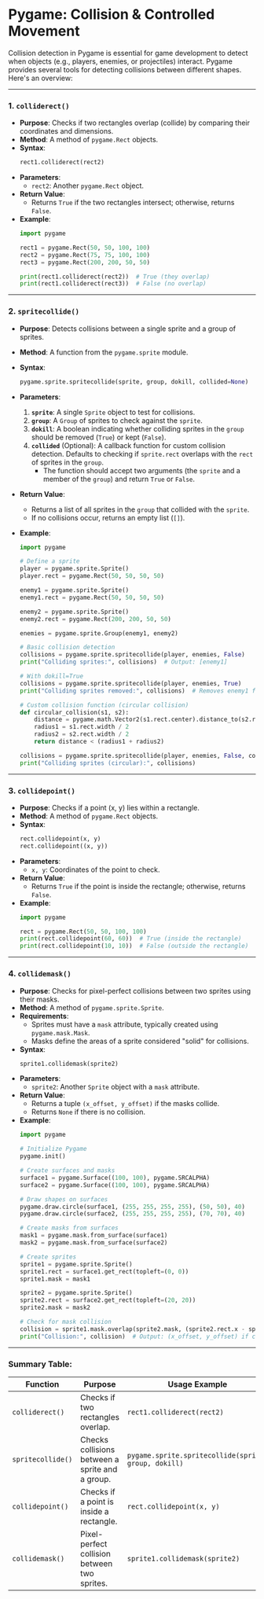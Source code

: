 # Pygame: Collision & Controlled Movement

Collision detection in Pygame is essential for game development to detect when objects (e.g., players, enemies, or projectiles) interact. Pygame provides several tools for detecting collisions between different shapes. Here's an overview:

---

### **1. `colliderect()`**
- **Purpose**: Checks if two rectangles overlap (collide) by comparing their coordinates and dimensions.
- **Method**: A method of `pygame.Rect` objects.
- **Syntax**:
  ```python
  rect1.colliderect(rect2)
  ```
- **Parameters**:
  - `rect2`: Another `pygame.Rect` object.
- **Return Value**:
  - Returns `True` if the two rectangles intersect; otherwise, returns `False`.
- **Example**:
  ```python
  import pygame

  rect1 = pygame.Rect(50, 50, 100, 100)
  rect2 = pygame.Rect(75, 75, 100, 100)
  rect3 = pygame.Rect(200, 200, 50, 50)

  print(rect1.colliderect(rect2))  # True (they overlap)
  print(rect1.colliderect(rect3))  # False (no overlap)
  ```

---

### **2. `spritecollide()`**
- **Purpose**: Detects collisions between a single sprite and a group of sprites.
- **Method**: A function from the `pygame.sprite` module.
- **Syntax**:
  ```python
  pygame.sprite.spritecollide(sprite, group, dokill, collided=None)
  ```
- **Parameters**:
  1. **`sprite`**: A single `Sprite` object to test for collisions.
  2. **`group`**: A `Group` of sprites to check against the `sprite`.
  3. **`dokill`**: A boolean indicating whether colliding sprites in the `group` should be removed (`True`) or kept (`False`).
  4. **`collided`** (Optional): A callback function for custom collision detection. Defaults to checking if `sprite.rect` overlaps with the `rect` of sprites in the `group`.
     - The function should accept two arguments (the `sprite` and a member of the `group`) and return `True` or `False`.

- **Return Value**:
  - Returns a list of all sprites in the `group` that collided with the `sprite`.
  - If no collisions occur, returns an empty list (`[]`).

- **Example**:
  ```python
  import pygame

  # Define a sprite
  player = pygame.sprite.Sprite()
  player.rect = pygame.Rect(50, 50, 50, 50)

  enemy1 = pygame.sprite.Sprite()
  enemy1.rect = pygame.Rect(50, 50, 50, 50)

  enemy2 = pygame.sprite.Sprite()
  enemy2.rect = pygame.Rect(200, 200, 50, 50)

  enemies = pygame.sprite.Group(enemy1, enemy2)

  # Basic collision detection
  collisions = pygame.sprite.spritecollide(player, enemies, False)
  print("Colliding sprites:", collisions)  # Output: [enemy1]

  # With dokill=True
  collisions = pygame.sprite.spritecollide(player, enemies, True)
  print("Colliding sprites removed:", collisions)  # Removes enemy1 from the group

  # Custom collision function (circular collision)
  def circular_collision(s1, s2):
      distance = pygame.math.Vector2(s1.rect.center).distance_to(s2.rect.center)
      radius1 = s1.rect.width / 2
      radius2 = s2.rect.width / 2
      return distance < (radius1 + radius2)

  collisions = pygame.sprite.spritecollide(player, enemies, False, collided=circular_collision)
  print("Colliding sprites (circular):", collisions)
  ```

---

### **3. `collidepoint()`**
- **Purpose**: Checks if a point (x, y) lies within a rectangle.
- **Method**: A method of `pygame.Rect` objects.
- **Syntax**:
  ```python
  rect.collidepoint(x, y)
  rect.collidepoint((x, y))
  ```
- **Parameters**:
  - `x, y`: Coordinates of the point to check.
- **Return Value**:
  - Returns `True` if the point is inside the rectangle; otherwise, returns `False`.
- **Example**:
  ```python
  import pygame

  rect = pygame.Rect(50, 50, 100, 100)
  print(rect.collidepoint(60, 60))  # True (inside the rectangle)
  print(rect.collidepoint(10, 10))  # False (outside the rectangle)
  ```

---

### **4. `collidemask()`**
- **Purpose**: Checks for pixel-perfect collisions between two sprites using their masks.
- **Method**: A method of `pygame.sprite.Sprite`.
- **Requirements**:
  - Sprites must have a `mask` attribute, typically created using `pygame.mask.Mask`.
  - Masks define the areas of a sprite considered "solid" for collisions.
- **Syntax**:
  ```python
  sprite1.collidemask(sprite2)
  ```
- **Parameters**:
  - `sprite2`: Another `Sprite` object with a `mask` attribute.
- **Return Value**:
  - Returns a tuple `(x_offset, y_offset)` if the masks collide.
  - Returns `None` if there is no collision.
- **Example**:
  ```python
  import pygame

  # Initialize Pygame
  pygame.init()

  # Create surfaces and masks
  surface1 = pygame.Surface((100, 100), pygame.SRCALPHA)
  surface2 = pygame.Surface((100, 100), pygame.SRCALPHA)

  # Draw shapes on surfaces
  pygame.draw.circle(surface1, (255, 255, 255, 255), (50, 50), 40)
  pygame.draw.circle(surface2, (255, 255, 255, 255), (70, 70), 40)

  # Create masks from surfaces
  mask1 = pygame.mask.from_surface(surface1)
  mask2 = pygame.mask.from_surface(surface2)

  # Create sprites
  sprite1 = pygame.sprite.Sprite()
  sprite1.rect = surface1.get_rect(topleft=(0, 0))
  sprite1.mask = mask1

  sprite2 = pygame.sprite.Sprite()
  sprite2.rect = surface2.get_rect(topleft=(20, 20))
  sprite2.mask = mask2

  # Check for mask collision
  collision = sprite1.mask.overlap(sprite2.mask, (sprite2.rect.x - sprite1.rect.x, sprite2.rect.y - sprite1.rect.y))
  print("Collision:", collision)  # Output: (x_offset, y_offset) if collision occurs
  ```

---

### Summary Table:

| Function       | Purpose                                         | Usage Example                                   |
|----------------|-------------------------------------------------|------------------------------------------------|
| `colliderect()`| Checks if two rectangles overlap.               | `rect1.colliderect(rect2)`                    |
| `spritecollide()`| Checks collisions between a sprite and a group.| `pygame.sprite.spritecollide(sprite, group, dokill)` |
| `collidepoint()`| Checks if a point is inside a rectangle.        | `rect.collidepoint(x, y)`                     |
| `collidemask()`| Pixel-perfect collision between two sprites.    | `sprite1.collidemask(sprite2)`                |

